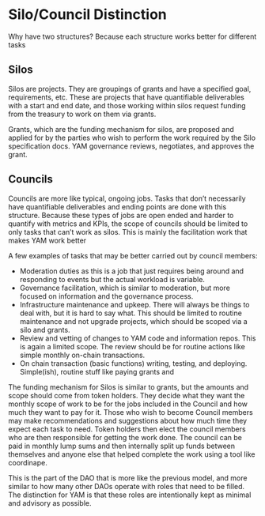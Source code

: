 # Silo/Council Distinction

Why have two structures? Because each structure works better for different tasks

## Silos

Silos are projects. They are groupings of grants and have a specified goal, requirements, etc. These are projects that have quantifiable deliverables with a start and end date, and those working within silos request funding from the treasury to work on them via grants.

Grants, which are the funding mechanism for silos, are proposed and applied for by the parties who wish to perform the work required by the Silo specification docs. YAM governance reviews, negotiates, and approves the grant.

## Councils

Councils are more like typical, ongoing jobs. Tasks that don’t necessarily have quantifiable deliverables and ending points are done with this structure. Because these types of jobs are open ended and harder to quantify with metrics and KPIs, the scope of councils should be limited to only tasks that can’t work as silos. This is mainly the facilitation work that makes YAM work better

A few examples of tasks that may be better carried out by council members:

- Moderation duties as this is a job that just requires being around and responding to events but the actual workload is variable.
- Governance facilitation, which is similar to moderation, but more focused on information and the governance process.
- Infrastructure maintenance and upkeep. There will always be things to deal with, but it is hard to say what. This should be limited to routine maintenance and not upgrade projects, which should be scoped via a silo and grants.
- Review and vetting of changes to YAM code and information repos. This is again a limited scope. The review should be for routine actions like simple monthly on-chain transactions.
- On chain transaction (basic functions) writing, testing, and deploying. Simple(ish), routine stuff like paying grants and

The funding mechanism for Silos is similar to grants, but the amounts and scope should come from token holders. They decide what they want the monthly scope of work to be for the jobs included in the Council and how much they want to pay for it. Those who wish to become Council members may make recommendations and suggestions about how much time they expect each task to need. Token holders then elect the council members who are then responsible for getting the work done. The council can be paid in monthly lump sums and then internally split up funds between themselves and anyone else that helped complete the work using a tool like coordinape.

This is the part of the DAO that is more like the previous model, and more similar to how many other DAOs operate with roles that need to be filled. The distinction for YAM is that these roles are intentionally kept as minimal and advisory as possible.
